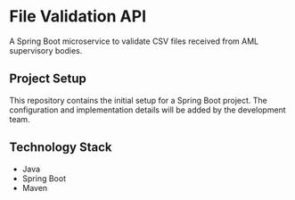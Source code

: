 # File Validation API

A Spring Boot microservice to validate CSV files received from AML supervisory bodies.

## Project Setup

This repository contains the initial setup for a Spring Boot project. The configuration and implementation details will be added by the development team.

## Technology Stack

- Java
- Spring Boot
- Maven


